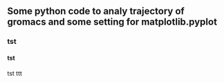 ## Some python code to analy trajectory of gromacs and some setting for matplotlib.pyplot
### tst
#### tst
tst  ttt
